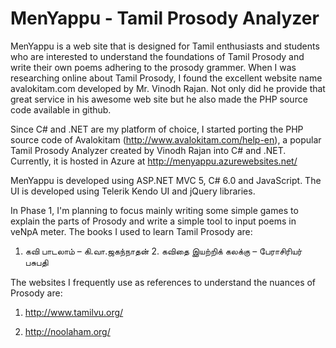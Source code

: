 MenYappu - Tamil Prosody Analyzer
==========
MenYappu is a web site that is designed for Tamil enthusiasts and students who are interested to understand the foundations of Tamil Prosody and write their own poems adhering to the prosody grammer. When I was researching online about Tamil Prosody, I found the excellent website name avalokitam.com developed by Mr. Vinodh Rajan. Not only did he provide that great service in his awesome web site but he also made the PHP source code available in github. 

Since C# and .NET are my platform of choice, I started porting the PHP source code of Avalokitam (http://www.avalokitam.com/help-en), a popular Tamil Prosody Analyzer created by Vinodh Rajan into C# and .NET. Currently, it is hosted in Azure at http://menyappu.azurewebsites.net/

MenYappu is developed using ASP.NET MVC 5, C# 6.0 and JavaScript. The UI is developed using Telerik Kendo UI and jQuery libraries.

In Phase 1, I'm planning to focus mainly writing some simple games to explain the parts of Prosody and write a simple tool to input poems in veNpA meter. The books I used to learn Tamil Prosody are:
1. கவி பாடலாம் – கி.வா.ஜகந்நாதன்  2. கவிதை இயற்றிக் கலக்கு – பேராசிரியர் பசுபதி

The websites I frequently use as references to understand the nuances of Prosody are:
1. http://www.tamilvu.org/ 

2. http://noolaham.org/
